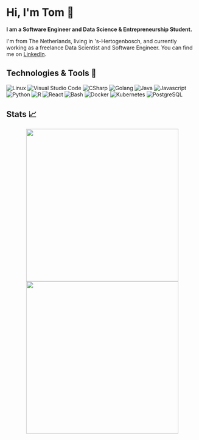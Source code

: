 # Hi, I'm Tom 👋

**I am a Software Engineer and Data Science & Entrepreneurship Student.**

I'm from The Netherlands, living in 's-Hertogenbosch, and currently working as a freelance Data Scientist and Software Engineer. You can find me on [LinkedIn](https://www.linkedin.com/in/tom-de-wildt/).

## Technologies & Tools 🔧

![Linux](https://img.shields.io/badge/OS-Linux-informational?style=flat&logo=linux&logoColor=white&color=0396c7)
![Visual Studio Code](https://img.shields.io/badge/Editor-Visual_Studio_Code-informational?style=flat&logo=visual-studio-code&logoColor=white&color=0396c7)
![CSharp](https://img.shields.io/badge/Code-CSharp-informational?style=flat&logo=csharp&logoColor=white&color=0396c7)
![Golang](https://img.shields.io/badge/Code-Golang-informational?style=flat&logo=go&logoColor=white&color=0396c7)
![Java](https://img.shields.io/badge/Code-Java-informational?style=flat&logo=java&logoColor=white&color=0396c7)
![Javascript](https://img.shields.io/badge/Code-Javascript-informational?style=flat&logo=javascript&logoColor=white&color=0396c7)
![Python](https://img.shields.io/badge/Code-Python-informational?style=flat&logo=python&logoColor=white&color=0396c7)
![R](https://img.shields.io/badge/Code-R-informational?style=flat&logo=r&logoColor=white&color=0396c7)
![React](https://img.shields.io/badge/Code-React-informational?style=flat&logo=react&logoColor=white&color=0396c7)
![Bash](https://img.shields.io/badge/Shell-Bash-informational?style=flat&logo=gnu-bash&logoColor=white&color=0396c7)
![Docker](https://img.shields.io/badge/Tools-Docker-informational?style=flat&logo=docker&logoColor=white&color=0396c7)
![Kubernetes](https://img.shields.io/badge/Tools-Kubernetes-informational?style=flat&logo=kubernetes&logoColor=white&color=0396c7)
![PostgreSQL](https://img.shields.io/badge/Tools-PostgreSQL-informational?style=flat&logo=postgresql&logoColor=white&color=0396c7)

## Stats 📈

<div align="center">
  <img src="https://github-readme-stats.vercel.app/api?username=tomdewildt&theme=default&locale=en&show_icons=true&title_color=0396c7&text_color=151515&icon_color=0396c7&border_color=e4e2e2&bg_color=ffffff" width=400 />
  <img src="https://github-readme-streak-stats.herokuapp.com/?user=tomdewildt&theme=default&locale=en&currStreakNum=151515&currStreakLabel=0396c7&sideNums=151515&sideLabels=151515&dates=464646&fire=0396c7&ring=0396c7&stroke=e4e2e2&border=e4e2e2&background=ffffff" width=400 />
</div>
